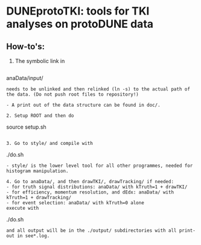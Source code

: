 # DUNEprotoTKI: tools for TKI analyses on protoDUNE data

## How-to's:

1. The symbolic link in 
   ```
anaData/input/
   ```
   needs to be unlinked and then relinked (ln -s) to the actual path of the data. (Do not push root files to repository!)

   - A print out of the data structure can be found in doc/.

2. Setup ROOT and then do
   ```
   source setup.sh
   ```

3. Go to style/ and compile with 
   ```
   ./do.sh
   ```
   - style/ is the lower level tool for all other programmes, needed for histogram manipulation.

4. Go to anaData/, and then drawTKI/, drawTracking/ if needed:
   - for truth signal distributions: anaData/ with kTruth=1 + drawTKI/
   - for efficiency, momentum resolution, and dEdx: anaData/ with kTruth=1 + drawTracking/
   - for event selection: anaData/ with kTruth=0 alone
   execute with
   ```
   ./do.sh
   ```
   and all output will be in the ./output/ subdirectories with all print-out in see*.log.






